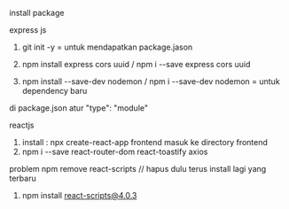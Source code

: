 install package

<!-- install Backend -->
express js
1. git init -y = untuk mendapatkan package.jason

1. npm install express cors uuid / npm i --save express cors uuid
2. npm install --save-dev nodemon / npm i --save-dev nodemon = untuk dependency baru


di package.json atur "type": "module"


<!-- install frontend -->
reactjs
1. install :  npx create-react-app frontend
masuk ke directory frontend 
2. npm i --save react-router-dom react-toastify axios

problem
npm remove react-scripts  // hapus dulu terus install lagi yang terbaru
1. npm install react-scripts@4.0.3 


